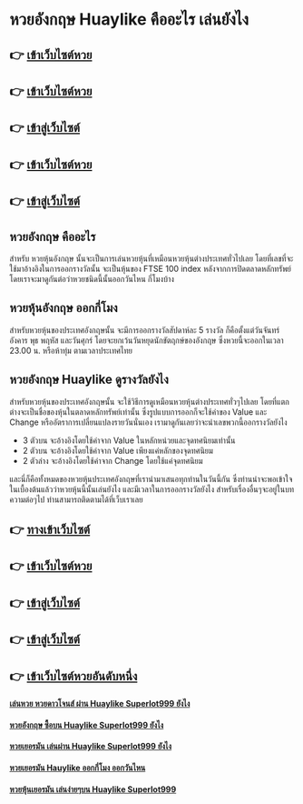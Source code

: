 # หวยอังกฤษ Huaylike คืออะไร เล่นยังไง

## 👉 [เข้าเว็บไซต์หวย](https://bit.ly/3dmvq3l)
## 👉 [เข้าเว็บไซต์หวย](https://bit.ly/3S7irkW)
## 👉 [เข้าสู่เว็บไซต์](https://bit.ly/3S7irkW)
## 👉 [เข้าเว็บไซต์หวย](https://bit.ly/3S7irkW)
## 👉 [เข้าสู่เว็บไซต์](https://bit.ly/3S7irkW)

## หวยอังกฤษ คืออะไร
สำหรับ หวยหุ้นอังกฤษ นั้นจะเป็นการเล่นหวยหุ้นที่เหมือนหวยหุ้นต่างประเทศทั่วไปเลย โดยที่เลขที่จะใช้มาอ้างอิงในการออกรางวัลนั้น จะเป็นหุ้นของ FTSE 100 index หลังจากการปิดตลาดหลักทรัพย์ โดยเราจะมาดูกันต่อว่าหวยชนิดนี้นั้นออกวันไหน กี่โมงบ้าง

## หวยหุ้นอังกฤษ ออกกี่โมง
สำหรับหวยหุ้นของประเทศอังกฤษนั้น จะมีการออกรางวัลสัปดาห์ละ 5 รางวัล ก็คือตั้งแต่วันจันทร์ อังคาร พุธ พฤหัส และวันศุกร์ โดยจะยกเว้นวันหยุดนักขัตฤกษ์ของอังกฤษ ซึ่งหวยนี้จะออกในเวลา 23.00 น. หรือห้าทุ่ม ตามเวลาประเทศไทย

## หวยอังกฤษ Huaylike ดูรางวัลยังไง
สำหรับหวยหุ้นของประเทศอังกฤษนั้น จะใช้วิธีการดูเหมือนหวยหุ้นต่างประเทศทั่วๆไปเลย โดยที่แตกต่างจะเป็นชื่อของหุ้นในตลาดหลักทรัพย์เท่านั้น ซึ่งรูปแบบการออกก็จะใช้ค่าของ Value และ Change หรืออัตราการเปลี่ยนแปลงรายวันนั่นเอง เรามาดูกันเลยว่าจะนำเลขพวกนี้ออกรางวัลยังไง
- 3 ตัวบน จะอ้างอิงโดยใช้ค่าจาก Value ในหลักหน่วยและจุดทศนิยมเท่านั้น 
- 2 ตัวบน จะอ้างอิงโดยใช้ค่าจาก Value เพียงแค่หลักของจุดทศนิยม
- 2 ตัวล่าง จะอ้างอิงโดยใช้ค่าจาก Change โดยใช้แค่จุดทศนิยม

และนี่ก็คือทั้งหมดของหวยหุ้นประเทศอังกฤษที่เรานำมาเสนอทุกท่านในวันนี้กัน ซึ่งท่านน่าจะพอเข้าใจในเบื้องต้นแล้วว่าหวยหุ้นนี้นั้นเล่นยังไง และมีเวลาในการออกรางวัลยังไง สำหรับเรื่องอื่นๆจะอยู่ในบทความต่อๆไป ท่านสามารถติดตามได้ที่เว็บเราเลย

## 👉 [ทางเข้าเว็บไซต์](https://bit.ly/3dmvq3l)
## 👉 [เข้าเว็บไซต์หวย](https://bit.ly/3S7irkW)
## 👉 [เข้าสู่เว็บไซต์](https://bit.ly/3S7irkW)
## 👉 [เข้าสู่เว็บไซต์](https://bit.ly/3S7irkW)
## 👉 [เข้าเว็บไซต์หวยอันดับหนึ่ง](https://bit.ly/3S7irkW)

#### [เล่นหวย หวยดาวโจนส์ ผ่าน Huaylike Superlot999 ยังไง](https://atom.io/themes/เล่นหวย%20หวยดาวโจนส์%20ผ่าน%20Huaylike%20Superlot999%20ยังไง)
#### [หวยอังกฤษ ซื้อบน Huaylike Superlot999 ยังไง](https://atom.io/themes/หวยอังกฤษ%20ซื้อบน%20Huaylike%20Superlot999%20ยังไง)
#### [หวยเยอรมัน เล่นผ่าน Huaylike Superlot999 ยังไง](https://atom.io/themes/หวยเยอรมัน%20เล่นผ่าน%20Huaylike%20Superlot999%20ยังไง)
#### [หวยเยอรมัน Hauylike ออกกี่โมง ออกวันไหน](https://atom.io/themes/หวยเยอรมัน%20Hauylike%20ออกกี่โมง%20ออกวันไหน)
#### [หวยหุ้นเยอรมัน เล่นง่ายๆบน Huaylike Superlot999](https://atom.io/themes/หวยหุ้นเยอรมัน%20เล่นง่ายๆบน%20Huaylike%20Superlot999)